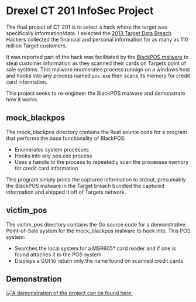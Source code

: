 # Drexel CT 201 InfoSec Project

The final project of CT 201 is to select a hack where the target was specifically information/data.
I selected the [2013 Target Data Breach](https://www.commerce.senate.gov/services/files/24d3c229-4f2f-405d-b8db-a3a67f183883)
Hackers collected the financial and personal information for as many as 110 million Target customers.

It was reported part of the hack was facilitated by the [BlackPOS malware](https://en.wikipedia.org/wiki/BlackPOS) to steal customer information as they scanned their cards on Targets point of sale systems.
This malware enumerates process runnign on a windows host and hooks into any process named `pos.exe` then scans its memory for credit card information.

This project seeks to re-engineer the BlackPOS malware and demonstrate how it works.

## mock_blackpos

The mock_blackpos directory contains the Rust source code for a program that performs the base functionality of BlackPOS:
- Enumerates system processes
- Hooks into any pos.exe process
- Uses a handle to the process to repeatedly scan the processes memory for credit card information

This program simply prints the captured information to stdout, presumably the BlackPOS malware in the Target breach bundled the captured information and shipped it off of Targets network.

## victim_pos

The victim_pos directory contains the Go source code for a demonstrative Point-of-Sale system for the mock_blackpos malware to hook into.
This POS system:
- Searches the local system for a MSR605* card reader and if one is found attaches it to the POS system
- Displays a GUI to return only the name found on scanned credit cards

## Demonstration

[![A demonstration of the project can be found here:](https://img.youtube.com/vi/-gjtjLrjgek/maxresdefault.jpg)](https://youtu.be/-gjtjLrjgek)

